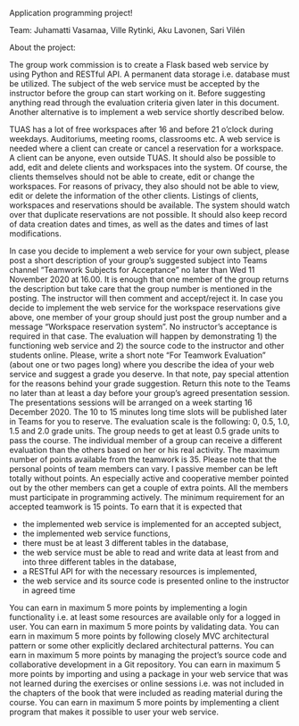 Application programming project!

Team:
Juhamatti Vasamaa, Ville Rytinki, Aku Lavonen, Sari Vilén


About the project:

The group work commission is to create a Flask based web service by using Python and RESTful API. A permanent data storage i.e. database must be utilized.
The subject of the web service must be accepted by the instructor before the group can start working on it. Before suggesting anything read through the evaluation criteria given later in this document. Another alternative is to implement a web service shortly described below. 

TUAS has a lot of free workspaces after 16 and before 21 o’clock during weekdays. Auditoriums, meeting rooms, classrooms etc. A web service is needed where a client can create or cancel a reservation for a workspace. A client can be anyone, even outside TUAS. It should also be possible to add, edit and delete clients and workspaces into the system. Of course, the clients themselves should not be able to create, edit or change the workspaces. For reasons of privacy, they also should not be able to view, edit or delete the information of the other clients. Listings of clients, workspaces and reservations should be available. The system should watch over that duplicate reservations are not possible. It should also keep record of data creation dates and times, as well as the dates and times of last modifications.

In case you decide to implement a web service for your own subject, please post a short description of your group’s suggested subject into Teams channel “Teamwork Subjects for Acceptance” no later than Wed 11 November 2020 at 16.00. It is enough that one member of the group returns the description but take care that the group number is mentioned in the posting. The instructor will then comment and accept/reject it. In case you decide to implement the web service for the workspace reservations give above, one member of your group should just post the group number and a message “Workspace reservation system”. No instructor’s acceptance is required in that case.
The evaluation will happen by demonstrating 1) the functioning web service and 2) the source code to the instructor and other students online. Please, write a short note “For Teamwork Evaluation” (about one or two pages long) where you describe the idea of your web service and suggest a grade you deserve. In that note, pay special attention for the reasons behind your grade suggestion. Return this note to the Teams no later than at least a day before your group’s agreed presentation session.
The presentations sessions will be arranged on a week starting 16 December 2020. The 10 to 15 minutes long time slots will be published later in Teams for you to reserve.
The evaluation scale is the following: 0, 0.5, 1.0, 1.5 and 2.0 grade units. The group needs to get at least 0.5 grade units to pass the course. The individual member of a group can receive a different evaluation than the others based on her or his real activity.
The maximum number of points available from the teamwork is 35.
Please note that the personal points of team members can vary. I passive member can be left totally without points. An especially active and cooperative member pointed out by the other members can get a couple of extra points. All the members must participate in programming actively.
The minimum requirement for an accepted teamwork is 15 points. To earn that it is expected that
-	the implemented web service is implemented for an accepted subject,
-	the implemented web service functions,
-	there must be at least 3 different tables in the database,
-	the web service must be able to read and write data at least from and into three different tables in the database,
-	a RESTful API for with the necessary resources is implemented,
-	the web service and its source code is presented online to the instructor in agreed time

You can earn in maximum 5 more points by implementing a login functionality i.e. at least some resources are available only for a logged in user.
You can earn in maximum 5 more points by validating data.
You can earn in maximum 5 more points by following closely MVC architectural pattern or some other explicitly declared architectural patterns.
You can earn in maximum 5 more points by managing the project’s source code and collaborative development in a Git repository.
You can earn in maximum 5 more points by importing and using a package in your web service that was not learned during the exercises or online sessions i.e. was not included in the chapters of the book that were included as reading material during the course.
You can earn in maximum 5 more points by implementing a client program that makes it possible to user your web service.
